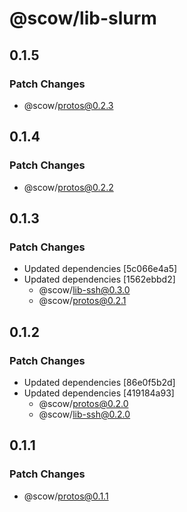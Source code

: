 # @scow/lib-slurm

## 0.1.5

### Patch Changes

- @scow/protos@0.2.3

## 0.1.4

### Patch Changes

- @scow/protos@0.2.2

## 0.1.3

### Patch Changes

- Updated dependencies [5c066e4a5]
- Updated dependencies [1562ebbd2]
  - @scow/lib-ssh@0.3.0
  - @scow/protos@0.2.1

## 0.1.2

### Patch Changes

- Updated dependencies [86e0f5b2d]
- Updated dependencies [419184a93]
  - @scow/protos@0.2.0
  - @scow/lib-ssh@0.2.0

## 0.1.1

### Patch Changes

- @scow/protos@0.1.1
